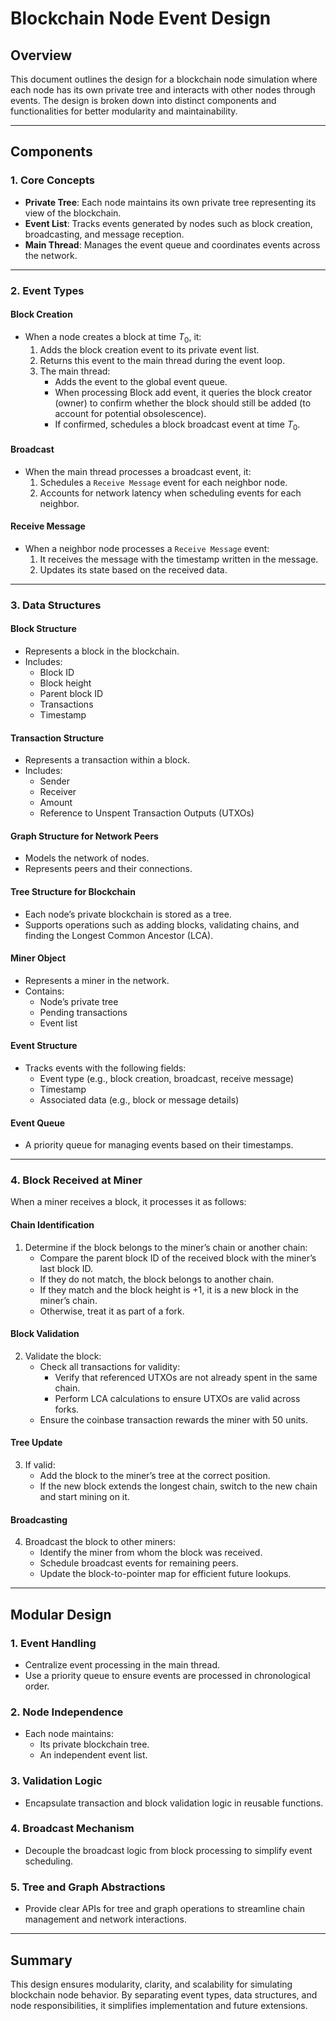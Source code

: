 # Blockchain Node Event Design

## Overview
This document outlines the design for a blockchain node simulation where each node has its own private tree and interacts with other nodes through events. The design is broken down into distinct components and functionalities for better modularity and maintainability.

---

## Components

### 1. **Core Concepts**
- **Private Tree**: Each node maintains its own private tree representing its view of the blockchain.
- **Event List**: Tracks events generated by nodes such as block creation, broadcasting, and message reception.
- **Main Thread**: Manages the event queue and coordinates events across the network.

---

### 2. **Event Types**

#### **Block Creation**
- When a node creates a block at time $T_0$, it:
  1. Adds the block creation event to its private event list.
  2. Returns this event to the main thread during the event loop.
  3. The main thread:
     - Adds the event to the global event queue.
     - When processing Block add event, it queries the block creator (owner) to confirm whether the block should still be added (to account for potential obsolescence).
     - If confirmed, schedules a block broadcast event at time $T_0$.

#### **Broadcast**
- When the main thread processes a broadcast event, it:
  1. Schedules a `Receive Message` event for each neighbor node.
  2. Accounts for network latency when scheduling events for each neighbor.

#### **Receive Message**
- When a neighbor node processes a `Receive Message` event:
  1. It receives the message with the timestamp written in the message.
  2. Updates its state based on the received data.

---

### 3. **Data Structures**

#### **Block Structure**
- Represents a block in the blockchain.
- Includes:
  - Block ID
  - Block height
  - Parent block ID
  - Transactions
  - Timestamp

#### **Transaction Structure**
- Represents a transaction within a block.
- Includes:
  - Sender
  - Receiver
  - Amount
  - Reference to Unspent Transaction Outputs (UTXOs)

#### **Graph Structure for Network Peers**
- Models the network of nodes.
- Represents peers and their connections.

#### **Tree Structure for Blockchain**
- Each node’s private blockchain is stored as a tree.
- Supports operations such as adding blocks, validating chains, and finding the Longest Common Ancestor (LCA).

#### **Miner Object**
- Represents a miner in the network.
- Contains:
  - Node’s private tree
  - Pending transactions
  - Event list

#### **Event Structure**
- Tracks events with the following fields:
  - Event type (e.g., block creation, broadcast, receive message)
  - Timestamp
  - Associated data (e.g., block or message details)

#### **Event Queue**
- A priority queue for managing events based on their timestamps.

---

### 4. **Block Received at Miner**
When a miner receives a block, it processes it as follows:

#### **Chain Identification**
1. Determine if the block belongs to the miner’s chain or another chain:
   - Compare the parent block ID of the received block with the miner’s last block ID.
   - If they do not match, the block belongs to another chain.
   - If they match and the block height is +1, it is a new block in the miner’s chain.
   - Otherwise, treat it as part of a fork.

#### **Block Validation**
2. Validate the block:
   - Check all transactions for validity:
     - Verify that referenced UTXOs are not already spent in the same chain.
     - Perform LCA calculations to ensure UTXOs are valid across forks.
   - Ensure the coinbase transaction rewards the miner with 50 units.

#### **Tree Update**
3. If valid:
   - Add the block to the miner’s tree at the correct position.
   - If the new block extends the longest chain, switch to the new chain and start mining on it.

#### **Broadcasting**
4. Broadcast the block to other miners:
   - Identify the miner from whom the block was received.
   - Schedule broadcast events for remaining peers.
   - Update the block-to-pointer map for efficient future lookups.

---

## Modular Design

### 1. **Event Handling**
- Centralize event processing in the main thread.
- Use a priority queue to ensure events are processed in chronological order.

### 2. **Node Independence**
- Each node maintains:
  - Its private blockchain tree.
  - An independent event list.

### 3. **Validation Logic**
- Encapsulate transaction and block validation logic in reusable functions.

### 4. **Broadcast Mechanism**
- Decouple the broadcast logic from block processing to simplify event scheduling.

### 5. **Tree and Graph Abstractions**
- Provide clear APIs for tree and graph operations to streamline chain management and network interactions.

---

## Summary
This design ensures modularity, clarity, and scalability for simulating blockchain node behavior. By separating event types, data structures, and node responsibilities, it simplifies implementation and future extensions.

